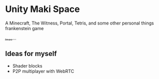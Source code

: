 # Unity Maki Space

A Minecraft, The Witness, Portal, Tetris, and some other personal things frankenstein game

*ₗₘₐₒ...*

## Ideas for myself

- Shader blocks
- P2P multiplayer with WebRTC
